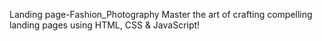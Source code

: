  Landing page-Fashion_Photography
Master the art of crafting compelling landing pages using HTML, CSS &amp; JavaScript!
